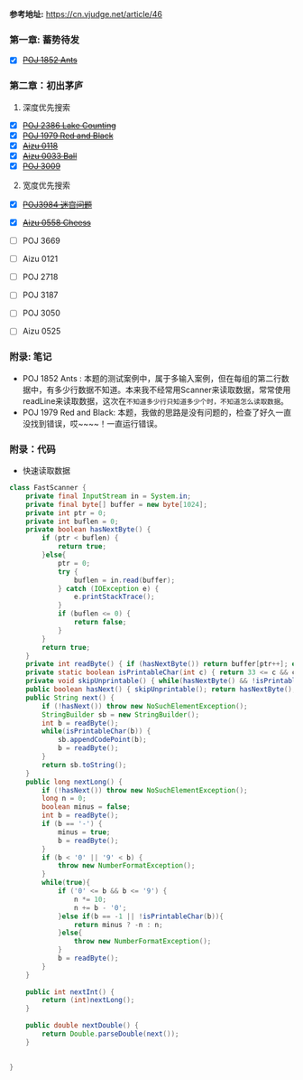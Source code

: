 
**参考地址:** https://cn.vjudge.net/article/46

 
###  第一章: 蓄势待发
 - [X]    [~~POJ 1852 Ants~~ ](https://cn.vjudge.net/problem/POJ-1852)

### 第二章：初出茅庐
1. 深度优先搜索

 - [X]  [~~POJ 2386 Lake Counting~~](https://cn.vjudge.net/problem/POJ-2386)
 - [X]   [~~POJ 1979 Red and Black~~](https://cn.vjudge.net/problem/POJ-1979)
 - [X] [~~Aizu 0118~~](https://cn.vjudge.net/problem/Aizu-0118)
 - [X] [~~Aizu 0033 Ball~~](https://cn.vjudge.net/problem/Aizu-0033)
 - [X] [~~POJ 3009~~](https://cn.vjudge.net/problem/POJ-3009)
2. 宽度优先搜索
 - [X] [~~POJ3984 迷宫问题~~](https://cn.vjudge.net/problem/POJ-3984)
 - [X] [~~Aizu 0558 Cheess~~](https://cn.vjudge.net/problem/Aizu-0558)
 - [ ] POJ 3669
 - [ ] Aizu 0121
 - [ ]   POJ 2718
 - [ ] POJ 3187
 - [ ] POJ 3050
 - [ ] Aizu 0525


 
### 附录: 笔记
- POJ 1852 Ants : 
  本题的测试案例中，属于多输入案例，但在每组的第二行数据中，有多少行数据不知道。本来我不经常用Scanner来读取数据，常常使用readLine来读取数据，这次在`不知道多少行只知道多少个时，不知道怎么读取数据`。 
- POJ 1979 Red and Black:
  本题，我做的思路是没有问题的，检查了好久一直没找到错误，哎~~~~！一直运行错误。
### 附录：代码
 - 快速读取数据
```java
class FastScanner {
    private final InputStream in = System.in;
    private final byte[] buffer = new byte[1024];
    private int ptr = 0;
    private int buflen = 0;
    private boolean hasNextByte() {
        if (ptr < buflen) {
            return true;
        }else{
            ptr = 0;
            try {
                buflen = in.read(buffer);
            } catch (IOException e) {
                e.printStackTrace();
            }
            if (buflen <= 0) {
                return false;
            }
        }
        return true;
    }
    private int readByte() { if (hasNextByte()) return buffer[ptr++]; else return -1;}
    private static boolean isPrintableChar(int c) { return 33 <= c && c <= 126;}
    private void skipUnprintable() { while(hasNextByte() && !isPrintableChar(buffer[ptr])) ptr++;}
    public boolean hasNext() { skipUnprintable(); return hasNextByte();}
    public String next() {
        if (!hasNext()) throw new NoSuchElementException();
        StringBuilder sb = new StringBuilder();
        int b = readByte();
        while(isPrintableChar(b)) {
            sb.appendCodePoint(b);
            b = readByte();
        }
        return sb.toString();
    }
    public long nextLong() {
        if (!hasNext()) throw new NoSuchElementException();
        long n = 0;
        boolean minus = false;
        int b = readByte();
        if (b == '-') {
            minus = true;
            b = readByte();
        }
        if (b < '0' || '9' < b) {
            throw new NumberFormatException();
        }
        while(true){
            if ('0' <= b && b <= '9') {
                n *= 10;
                n += b - '0';
            }else if(b == -1 || !isPrintableChar(b)){
                return minus ? -n : n;
            }else{
                throw new NumberFormatException();
            }
            b = readByte();
        }
    }
     
    public int nextInt() {
        return (int)nextLong();
    }
     
    public double nextDouble() {
        return Double.parseDouble(next());
    }
     
 
}
```
 